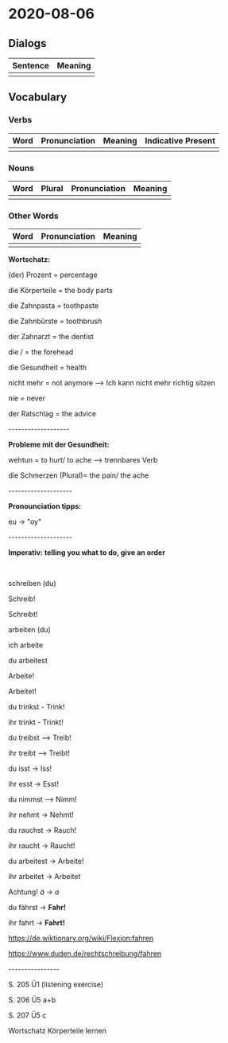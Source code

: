 # 2020-08-06

## Dialogs

| Sentence | Meaning |
| -------- | ------- |
|          |         |

## Vocabulary

### Verbs

| Word | Pronunciation | Meaning | Indicative Present |
| ---- | ------------- | ------- | ------------------ |
|      |               |         |                    |

### Nouns

| Word | Plural | Pronunciation | Meaning |
| ---- | ------ | ------------- | ------- |
|      |        |               |         |

### Other Words

| Word | Pronunciation | Meaning |
| ---- | ------------- | ------- |
|      |               |         |

**Wortschatz:**

(der) Prozent = percentage

die Körperteile = the body parts

die Zahnpasta = toothpaste

die Zahnbürste = toothbrush

der Zahnarzt = the dentist

die / = the forehead

die Gesundheit = health

nicht mehr = not anymore --> Ich kann nicht mehr richtig sitzen

nie = never

der Ratschlag = the advice

\-------------------

**Probleme mit der Gesundheit:**

wehtun = to hurt/ to ache --> trennbares Verb

die Schmerzen  (Plural)= the pain/ the ache

\--------------------

**Pronounciation tipps:**

eu -> "oy"

\--------------------

**Imperativ: telling you what to do, give an order**

​    

schreiben (du)

Schreib!

Schreibt!

arbeiten (du)

ich arbeite

du arbeitest 

Arbeite!

Arbeitet!

du trinkst - Trink!

ihr trinkt - Trinkt!

du treibst --> Treib!

ihr treibt --> Treibt!

du isst -> Iss!

ihr esst -> Esst!

du nimmst --> Nimm!

ihr nehmt -> Nehmt!

du rauchst -> Rauch!

ihr raucht -> Raucht!

du arbeitest -> Arbeite!

ihr arbeitet -> Arbeitet

Achtung! *ä -> a*

du fährst -> **Fahr!**

ihr fahrt -> **Fahrt!**

https://de.wiktionary.org/wiki/Flexion:fahren

https://www.duden.de/rechtschreibung/fahren

\----------------

S. 205 Ü1 (listening exercise)

S. 206 Ü5 a+b

S. 207 Ü5 c

Wortschatz Körperteile lernen
